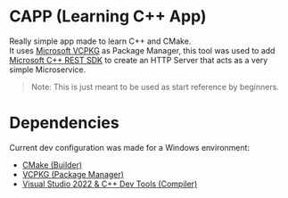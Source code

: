 # CAPP (Learning C++ App)
Really simple app made to learn C++ and CMake.\
It uses [Microsoft VCPKG](https://vcpkg.io/en/index.html) as Package Manager, this tool was used to add [Microsoft C++ REST SDK](https://github.com/microsoft/cpprestsdk) to create an HTTP Server that acts as a very simple Microservice.

> Note: This is just meant to be used as start reference by beginners.

# Dependencies
Current dev configuration was made for a Windows environment:

- [CMake (Builder)](https://cmake.org/)
- [VCPKG (Package Manager)](https://vcpkg.io/en/index.html)
- [Visual Studio 2022 & C++ Dev Tools (Compiler)](https://visualstudio.microsoft.com/vs/)